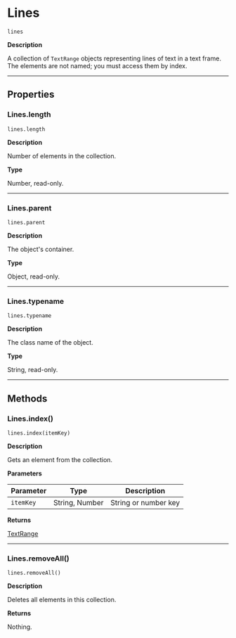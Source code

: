 # Lines

`lines`

**Description**

A collection of `TextRange` objects representing lines of text in a text frame. The elements are not named; you must access them by index.

---

## Properties

### Lines.length

`lines.length`

**Description**

Number of elements in the collection.

**Type**

Number, read-only.

---

### Lines.parent

`lines.parent`

**Description**

The object's container.

**Type**

Object, read-only.

---

### Lines.typename

`lines.typename`

**Description**

The class name of the object.

**Type**

String, read-only.

---

## Methods

### Lines.index()

`lines.index(itemKey)`

**Description**

Gets an element from the collection.

**Parameters**

| Parameter   | Type           | Description          |
|-------------|----------------|----------------------|
| `itemKey`   | String, Number | String or number key |

**Returns**

[TextRange](./TextRange.md)

---

### Lines.removeAll()

`lines.removeAll()`

**Description**

Deletes all elements in this collection.

**Returns**

Nothing.
